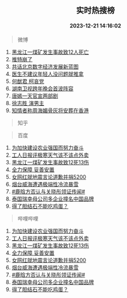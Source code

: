 <div align="center"><h2>实时热搜榜</h2><h4>2023-12-21 14:16:02</h4></div>

> 微博  

1. [黑龙江一煤矿发生事故致12人死亡](https://s.weibo.com/weibo?q=%23%E9%BB%91%E9%BE%99%E6%B1%9F%E4%B8%80%E7%85%A4%E7%9F%BF%E5%8F%91%E7%94%9F%E4%BA%8B%E6%95%85%E8%87%B412%E4%BA%BA%E6%AD%BB%E4%BA%A1%23&t=31&band_rank=1&Refer=top)<br />
2. [推特崩了](https://s.weibo.com/weibo?q=%E6%8E%A8%E7%89%B9%E5%B4%A9%E4%BA%86&t=31&band_rank=2&Refer=top)<br />
3. [共话北京数字经济发展新蓝图](https://s.weibo.com/weibo?q=%23%E5%85%B1%E8%AF%9D%E5%8C%97%E4%BA%AC%E6%95%B0%E5%AD%97%E7%BB%8F%E6%B5%8E%E5%8F%91%E5%B1%95%E6%96%B0%E8%93%9D%E5%9B%BE%23&t=31&band_rank=3&Refer=top)<br />
4. [医生不建议年轻人没问题就推拿](https://s.weibo.com/weibo?q=%23%E5%8C%BB%E7%94%9F%E4%B8%8D%E5%BB%BA%E8%AE%AE%E5%B9%B4%E8%BD%BB%E4%BA%BA%E6%B2%A1%E9%97%AE%E9%A2%98%E5%B0%B1%E6%8E%A8%E6%8B%BF%23&t=31&band_rank=4&Refer=top)<br />
5. [何猷君 柯哀党](https://s.weibo.com/weibo?q=%E4%BD%95%E7%8C%B7%E5%90%9B%20%E6%9F%AF%E5%93%80%E5%85%9A&t=31&band_rank=5&Refer=top)<br />
6. [湖南卫视跨年晚会首波阵容](https://s.weibo.com/weibo?q=%23%E6%B9%96%E5%8D%97%E5%8D%AB%E8%A7%86%E8%B7%A8%E5%B9%B4%E6%99%9A%E4%BC%9A%E9%A6%96%E6%B3%A2%E9%98%B5%E5%AE%B9%23&t=31&band_rank=6&Refer=top)<br />
7. [唐嫣一天官宣两部剧](https://s.weibo.com/weibo?q=%23%E5%94%90%E5%AB%A3%E4%B8%80%E5%A4%A9%E5%AE%98%E5%AE%A3%E4%B8%A4%E9%83%A8%E5%89%A7%23&t=31&band_rank=7&Refer=top)<br />
8. [徐志胜 演男主](https://s.weibo.com/weibo?q=%E5%BE%90%E5%BF%97%E8%83%9C%20%E6%BC%94%E7%94%B7%E4%B8%BB&t=31&band_rank=8&Refer=top)<br />
9. [知情者称周海媚骨灰将安葬在香港](https://s.weibo.com/weibo?q=%23%E7%9F%A5%E6%83%85%E8%80%85%E7%A7%B0%E5%91%A8%E6%B5%B7%E5%AA%9A%E9%AA%A8%E7%81%B0%E5%B0%86%E5%AE%89%E8%91%AC%E5%9C%A8%E9%A6%99%E6%B8%AF%23&t=31&band_rank=9&Refer=top)<br />

> 知乎  


> 百度  

1. [为加快建设农业强国而努力奋斗](https://www.baidu.com/s?wd=%E4%B8%BA%E5%8A%A0%E5%BF%AB%E5%BB%BA%E8%AE%BE%E5%86%9C%E4%B8%9A%E5%BC%BA%E5%9B%BD%E8%80%8C%E5%8A%AA%E5%8A%9B%E5%A5%8B%E6%96%97&sa=fyb_news&rsv_dl=fyb_news)<br />
2. [工人日报评极寒天气该不该点外卖](https://www.baidu.com/s?wd=%E5%B7%A5%E4%BA%BA%E6%97%A5%E6%8A%A5%E8%AF%84%E6%9E%81%E5%AF%92%E5%A4%A9%E6%B0%94%E8%AF%A5%E4%B8%8D%E8%AF%A5%E7%82%B9%E5%A4%96%E5%8D%96&sa=fyb_news&rsv_dl=fyb_news)<br />
3. [黑龙江一煤矿发生事故致12死13伤](https://www.baidu.com/s?wd=%E9%BB%91%E9%BE%99%E6%B1%9F%E4%B8%80%E7%85%A4%E7%9F%BF%E5%8F%91%E7%94%9F%E4%BA%8B%E6%95%85%E8%87%B412%E6%AD%BB13%E4%BC%A4&sa=fyb_news&rsv_dl=fyb_news)<br />
4. [全力保障 妥善安置](https://www.baidu.com/s?wd=%E5%85%A8%E5%8A%9B%E4%BF%9D%E9%9A%9C+%E5%A6%A5%E5%96%84%E5%AE%89%E7%BD%AE&sa=fyb_news&rsv_dl=fyb_news)<br />
5. [女网红就地震言论道歉并捐5200](https://www.baidu.com/s?wd=%E5%A5%B3%E7%BD%91%E7%BA%A2%E5%B0%B1%E5%9C%B0%E9%9C%87%E8%A8%80%E8%AE%BA%E9%81%93%E6%AD%89%E5%B9%B6%E6%8D%905200&sa=fyb_news&rsv_dl=fyb_news)<br />
6. [烟台威海遭遇极端性冷流暴雪](https://www.baidu.com/s?wd=%E7%83%9F%E5%8F%B0%E5%A8%81%E6%B5%B7%E9%81%AD%E9%81%87%E6%9E%81%E7%AB%AF%E6%80%A7%E5%86%B7%E6%B5%81%E6%9A%B4%E9%9B%AA&sa=fyb_news&rsv_dl=fyb_news)<br />
7. [#鹿晗方否认与关晓彤领证传闻#](https://www.baidu.com/s?wd=%23%E9%B9%BF%E6%99%97%E6%96%B9%E5%90%A6%E8%AE%A4%E4%B8%8E%E5%85%B3%E6%99%93%E5%BD%A4%E9%A2%86%E8%AF%81%E4%BC%A0%E9%97%BB%23&sa=fyb_news&rsv_dl=fyb_news)<br />
8. [泰国瑞幸母公司多企业撞名中国品牌](https://www.baidu.com/s?wd=%E6%B3%B0%E5%9B%BD%E7%91%9E%E5%B9%B8%E6%AF%8D%E5%85%AC%E5%8F%B8%E5%A4%9A%E4%BC%81%E4%B8%9A%E6%92%9E%E5%90%8D%E4%B8%AD%E5%9B%BD%E5%93%81%E7%89%8C&sa=fyb_news&rsv_dl=fyb_news)<br />
9. [得了胆结石不能吃鸡蛋？](https://www.baidu.com/s?wd=%E5%BE%97%E4%BA%86%E8%83%86%E7%BB%93%E7%9F%B3%E4%B8%8D%E8%83%BD%E5%90%83%E9%B8%A1%E8%9B%8B%EF%BC%9F&sa=fyb_news&rsv_dl=fyb_news)<br />

> 哔哩哔哩  

1. [为加快建设农业强国而努力奋斗](https://www.baidu.com/s?wd=%E4%B8%BA%E5%8A%A0%E5%BF%AB%E5%BB%BA%E8%AE%BE%E5%86%9C%E4%B8%9A%E5%BC%BA%E5%9B%BD%E8%80%8C%E5%8A%AA%E5%8A%9B%E5%A5%8B%E6%96%97&sa=fyb_news&rsv_dl=fyb_news)<br />
2. [工人日报评极寒天气该不该点外卖](https://www.baidu.com/s?wd=%E5%B7%A5%E4%BA%BA%E6%97%A5%E6%8A%A5%E8%AF%84%E6%9E%81%E5%AF%92%E5%A4%A9%E6%B0%94%E8%AF%A5%E4%B8%8D%E8%AF%A5%E7%82%B9%E5%A4%96%E5%8D%96&sa=fyb_news&rsv_dl=fyb_news)<br />
3. [黑龙江一煤矿发生事故致12死13伤](https://www.baidu.com/s?wd=%E9%BB%91%E9%BE%99%E6%B1%9F%E4%B8%80%E7%85%A4%E7%9F%BF%E5%8F%91%E7%94%9F%E4%BA%8B%E6%95%85%E8%87%B412%E6%AD%BB13%E4%BC%A4&sa=fyb_news&rsv_dl=fyb_news)<br />
4. [全力保障 妥善安置](https://www.baidu.com/s?wd=%E5%85%A8%E5%8A%9B%E4%BF%9D%E9%9A%9C+%E5%A6%A5%E5%96%84%E5%AE%89%E7%BD%AE&sa=fyb_news&rsv_dl=fyb_news)<br />
5. [女网红就地震言论道歉并捐5200](https://www.baidu.com/s?wd=%E5%A5%B3%E7%BD%91%E7%BA%A2%E5%B0%B1%E5%9C%B0%E9%9C%87%E8%A8%80%E8%AE%BA%E9%81%93%E6%AD%89%E5%B9%B6%E6%8D%905200&sa=fyb_news&rsv_dl=fyb_news)<br />
6. [烟台威海遭遇极端性冷流暴雪](https://www.baidu.com/s?wd=%E7%83%9F%E5%8F%B0%E5%A8%81%E6%B5%B7%E9%81%AD%E9%81%87%E6%9E%81%E7%AB%AF%E6%80%A7%E5%86%B7%E6%B5%81%E6%9A%B4%E9%9B%AA&sa=fyb_news&rsv_dl=fyb_news)<br />
7. [#鹿晗方否认与关晓彤领证传闻#](https://www.baidu.com/s?wd=%23%E9%B9%BF%E6%99%97%E6%96%B9%E5%90%A6%E8%AE%A4%E4%B8%8E%E5%85%B3%E6%99%93%E5%BD%A4%E9%A2%86%E8%AF%81%E4%BC%A0%E9%97%BB%23&sa=fyb_news&rsv_dl=fyb_news)<br />
8. [泰国瑞幸母公司多企业撞名中国品牌](https://www.baidu.com/s?wd=%E6%B3%B0%E5%9B%BD%E7%91%9E%E5%B9%B8%E6%AF%8D%E5%85%AC%E5%8F%B8%E5%A4%9A%E4%BC%81%E4%B8%9A%E6%92%9E%E5%90%8D%E4%B8%AD%E5%9B%BD%E5%93%81%E7%89%8C&sa=fyb_news&rsv_dl=fyb_news)<br />
9. [得了胆结石不能吃鸡蛋？](https://www.baidu.com/s?wd=%E5%BE%97%E4%BA%86%E8%83%86%E7%BB%93%E7%9F%B3%E4%B8%8D%E8%83%BD%E5%90%83%E9%B8%A1%E8%9B%8B%EF%BC%9F&sa=fyb_news&rsv_dl=fyb_news)<br />
